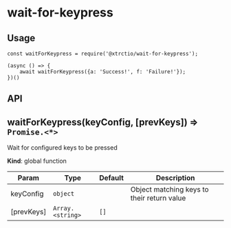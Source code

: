 # wait-for-keypress

## Usage
```javascipt
const waitForKeypress = require('@xtrctio/wait-for-keypress');

(async () => {
    await waitForKeypress({a: 'Success!', f: 'Failure!'});
})()
```

## API
<a name="waitForKeypress"></a>

## waitForKeypress(keyConfig, [prevKeys]) ⇒ <code>Promise.&lt;\*&gt;</code>
Wait for configured keys to be pressed

**Kind**: global function  

| Param | Type | Default | Description |
| --- | --- | --- | --- |
| keyConfig | <code>object</code> |  | Object matching keys to their return value |
| [prevKeys] | <code>Array.&lt;string&gt;</code> | <code>[]</code> |  |

